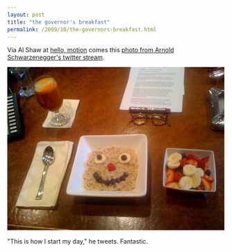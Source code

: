 ```yaml
---
layout: post
title: "the governor's breakfast"
permalink: /2009/10/the-governors-breakfast.html
---
```


Via Al Shaw at [hello, motion](http://community.riceweevil.com/) comes this [photo from Arnold Schwarzenegger's twitter stream](http://twitter.com/Schwarzenegger/status/4739508083).

![Arnold's Breakfast](/assets/2009/arnold.jpg)

"This is how I start my day," he tweets. Fantastic.